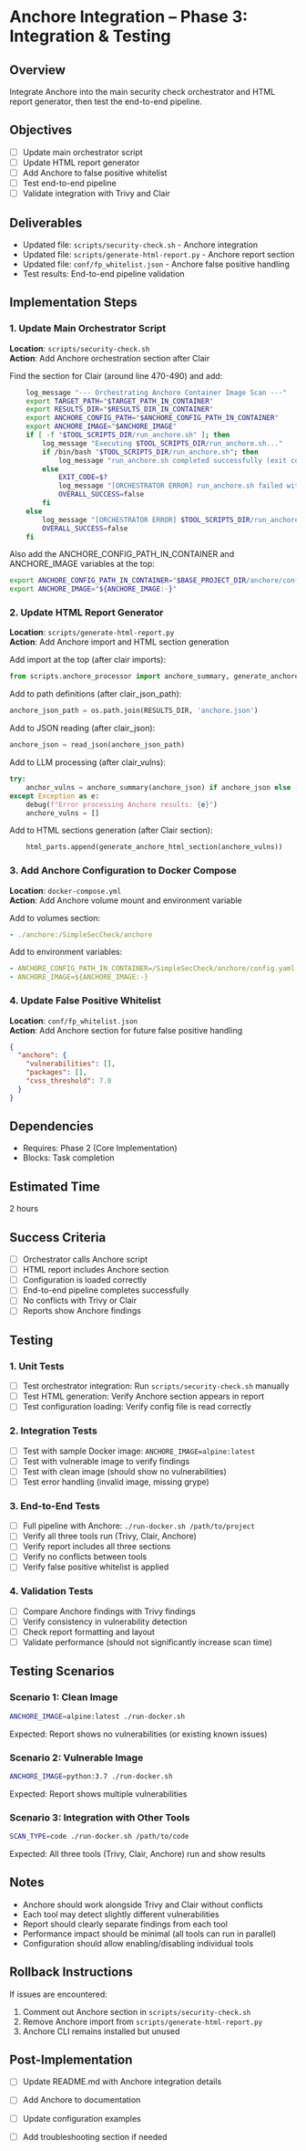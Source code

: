 # Anchore Integration – Phase 3: Integration & Testing

## Overview
Integrate Anchore into the main security check orchestrator and HTML report generator, then test the end-to-end pipeline.

## Objectives
- [ ] Update main orchestrator script
- [ ] Update HTML report generator
- [ ] Add Anchore to false positive whitelist
- [ ] Test end-to-end pipeline
- [ ] Validate integration with Trivy and Clair

## Deliverables
- Updated file: `scripts/security-check.sh` - Anchore integration
- Updated file: `scripts/generate-html-report.py` - Anchore report section
- Updated file: `conf/fp_whitelist.json` - Anchore false positive handling
- Test results: End-to-end pipeline validation

## Implementation Steps

### 1. Update Main Orchestrator Script
**Location**: `scripts/security-check.sh`  
**Action**: Add Anchore orchestration section after Clair

Find the section for Clair (around line 470-490) and add:

```bash
    log_message "--- Orchestrating Anchore Container Image Scan ---"
    export TARGET_PATH="$TARGET_PATH_IN_CONTAINER"
    export RESULTS_DIR="$RESULTS_DIR_IN_CONTAINER"
    export ANCHORE_CONFIG_PATH="$ANCHORE_CONFIG_PATH_IN_CONTAINER"
    export ANCHORE_IMAGE="$ANCHORE_IMAGE"
    if [ -f "$TOOL_SCRIPTS_DIR/run_anchore.sh" ]; then
        log_message "Executing $TOOL_SCRIPTS_DIR/run_anchore.sh..."
        if /bin/bash "$TOOL_SCRIPTS_DIR/run_anchore.sh"; then
            log_message "run_anchore.sh completed successfully (exit code 0)."
        else
            EXIT_CODE=$?
            log_message "[ORCHESTRATOR ERROR] run_anchore.sh failed with exit code $EXIT_CODE."
            OVERALL_SUCCESS=false
        fi
    else
        log_message "[ORCHESTRATOR ERROR] $TOOL_SCRIPTS_DIR/run_anchore.sh not found!"
        OVERALL_SUCCESS=false
    fi
```

Also add the ANCHORE_CONFIG_PATH_IN_CONTAINER and ANCHORE_IMAGE variables at the top:

```bash
export ANCHORE_CONFIG_PATH_IN_CONTAINER="$BASE_PROJECT_DIR/anchore/config.yaml"
export ANCHORE_IMAGE="${ANCHORE_IMAGE:-}"
```

### 2. Update HTML Report Generator
**Location**: `scripts/generate-html-report.py`  
**Action**: Add Anchore import and HTML section generation

Add import at the top (after clair imports):
```python
from scripts.anchore_processor import anchore_summary, generate_anchore_html_section
```

Add to path definitions (after clair_json_path):
```python
anchore_json_path = os.path.join(RESULTS_DIR, 'anchore.json')
```

Add to JSON reading (after clair_json):
```python
anchore_json = read_json(anchore_json_path)
```

Add to LLM processing (after clair_vulns):
```python
try:
    anchor_vulns = anchore_summary(anchore_json) if anchore_json else []
except Exception as e:
    debug(f"Error processing Anchore results: {e}")
    anchore_vulns = []
```

Add to HTML sections generation (after Clair section):
```python
    html_parts.append(generate_anchore_html_section(anchore_vulns))
```

### 3. Add Anchore Configuration to Docker Compose
**Location**: `docker-compose.yml`  
**Action**: Add Anchore volume mount and environment variable

Add to volumes section:
```yaml
- ./anchore:/SimpleSecCheck/anchore
```

Add to environment variables:
```yaml
- ANCHORE_CONFIG_PATH_IN_CONTAINER=/SimpleSecCheck/anchore/config.yaml
- ANCHORE_IMAGE=${ANCHORE_IMAGE:-}
```

### 4. Update False Positive Whitelist
**Location**: `conf/fp_whitelist.json`  
**Action**: Add Anchore section for future false positive handling

```json
{
  "anchore": {
    "vulnerabilities": [],
    "packages": [],
    "cvss_threshold": 7.0
  }
}
```

## Dependencies
- Requires: Phase 2 (Core Implementation)
- Blocks: Task completion

## Estimated Time
2 hours

## Success Criteria
- [ ] Orchestrator calls Anchore script
- [ ] HTML report includes Anchore section
- [ ] Configuration is loaded correctly
- [ ] End-to-end pipeline completes successfully
- [ ] No conflicts with Trivy or Clair
- [ ] Reports show Anchore findings

## Testing

### 1. Unit Tests
- [ ] Test orchestrator integration: Run `scripts/security-check.sh` manually
- [ ] Test HTML generation: Verify Anchore section appears in report
- [ ] Test configuration loading: Verify config file is read correctly

### 2. Integration Tests
- [ ] Test with sample Docker image: `ANCHORE_IMAGE=alpine:latest`
- [ ] Test with vulnerable image to verify findings
- [ ] Test with clean image (should show no vulnerabilities)
- [ ] Test error handling (invalid image, missing grype)

### 3. End-to-End Tests
- [ ] Full pipeline with Anchore: `./run-docker.sh /path/to/project`
- [ ] Verify all three tools run (Trivy, Clair, Anchore)
- [ ] Verify report includes all three sections
- [ ] Verify no conflicts between tools
- [ ] Verify false positive whitelist is applied

### 4. Validation Tests
- [ ] Compare Anchore findings with Trivy findings
- [ ] Verify consistency in vulnerability detection
- [ ] Check report formatting and layout
- [ ] Validate performance (should not significantly increase scan time)

## Testing Scenarios

### Scenario 1: Clean Image
```bash
ANCHORE_IMAGE=alpine:latest ./run-docker.sh
```
Expected: Report shows no vulnerabilities (or existing known issues)

### Scenario 2: Vulnerable Image
```bash
ANCHORE_IMAGE=python:3.7 ./run-docker.sh
```
Expected: Report shows multiple vulnerabilities

### Scenario 3: Integration with Other Tools
```bash
SCAN_TYPE=code ./run-docker.sh /path/to/code
```
Expected: All three tools (Trivy, Clair, Anchore) run and show results

## Notes
- Anchore should work alongside Trivy and Clair without conflicts
- Each tool may detect slightly different vulnerabilities
- Report should clearly separate findings from each tool
- Performance impact should be minimal (all tools can run in parallel)
- Configuration should allow enabling/disabling individual tools

## Rollback Instructions
If issues are encountered:
1. Comment out Anchore section in `scripts/security-check.sh`
2. Remove Anchore import from `scripts/generate-html-report.py`
3. Anchore CLI remains installed but unused

## Post-Implementation
- [ ] Update README.md with Anchore integration details
- [ ] Add Anchore to documentation
- [ ] Update configuration examples
- [ ] Add troubleshooting section if needed

